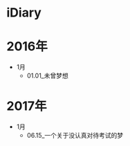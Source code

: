 # iDiary
# 2016年
+ 1月
  + <a herf = "https://github.com/6QM/iDiary/blob/7a408b3cfa9641e0ba4315b45283d36d02432cf9/files/2016/01.01_%E6%9C%AA%E6%9B%BE%E6%A2%A6%E6%83%B3.md">01.01_未曾梦想</a>
# 2017年
+ 1月
  + <a herf = "https://github.com/6QM/iDiary/blob/7a408b3cfa9641e0ba4315b45283d36d02432cf9/files/2017/06.15_%E4%B8%80%E4%B8%AA%E5%85%B3%E4%BA%8E%E6%B2%A1%E8%AE%A4%E7%9C%9F%E5%AF%B9%E5%BE%85%E8%80%83%E8%AF%95%E7%9A%84%E6%A2%A6.md">06.15_一个关于没认真对待考试的梦</a>
